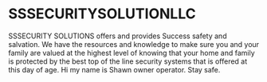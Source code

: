 # SSSECURITYSOLUTIONLLC
SSSECURITY SOLUTIONS offers and provides Success safety and salvation. We have the resources and knowledge to make sure you and your family are valued at the highest level of knowing that your home and family is protected by the best top of the line security systems that is offered at this day of age. Hi my name is Shawn owner operator. Stay safe.
